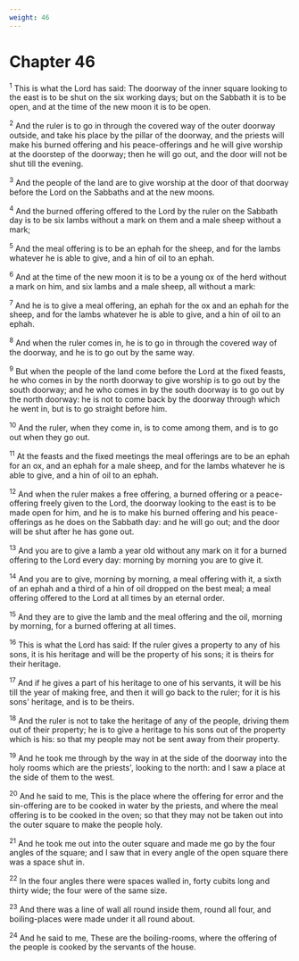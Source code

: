 ```yaml
---
weight: 46
---
```


# Chapter 46

<sup>1</sup> This is what the Lord has said: The doorway of the inner square looking to the east is to be shut on the six working days; but on the Sabbath it is to be open, and at the time of the new moon it is to be open. 

<sup>2</sup> And the ruler is to go in through the covered way of the outer doorway outside, and take his place by the pillar of the doorway, and the priests will make his burned offering and his peace-offerings and he will give worship at the doorstep of the doorway; then he will go out, and the door will not be shut till the evening. 

<sup>3</sup> And the people of the land are to give worship at the door of that doorway before the Lord on the Sabbaths and at the new moons. 

<sup>4</sup> And the burned offering offered to the Lord by the ruler on the Sabbath day is to be six lambs without a mark on them and a male sheep without a mark; 

<sup>5</sup> And the meal offering is to be an ephah for the sheep, and for the lambs whatever he is able to give, and a hin of oil to an ephah. 

<sup>6</sup> And at the time of the new moon it is to be a young ox of the herd without a mark on him, and six lambs and a male sheep, all without a mark: 

<sup>7</sup> And he is to give a meal offering, an ephah for the ox and an ephah for the sheep, and for the lambs whatever he is able to give, and a hin of oil to an ephah. 

<sup>8</sup> And when the ruler comes in, he is to go in through the covered way of the doorway, and he is to go out by the same way. 

<sup>9</sup> But when the people of the land come before the Lord at the fixed feasts, he who comes in by the north doorway to give worship is to go out by the south doorway; and he who comes in by the south doorway is to go out by the north doorway: he is not to come back by the doorway through which he went in, but is to go straight before him. 

<sup>10</sup> And the ruler, when they come in, is to come among them, and is to go out when they go out. 

<sup>11</sup> At the feasts and the fixed meetings the meal offerings are to be an ephah for an ox, and an ephah for a male sheep, and for the lambs whatever he is able to give, and a hin of oil to an ephah. 

<sup>12</sup> And when the ruler makes a free offering, a burned offering or a peace-offering freely given to the Lord, the doorway looking to the east is to be made open for him, and he is to make his burned offering and his peace-offerings as he does on the Sabbath day: and he will go out; and the door will be shut after he has gone out. 

<sup>13</sup> And you are to give a lamb a year old without any mark on it for a burned offering to the Lord every day: morning by morning you are to give it. 

<sup>14</sup> And you are to give, morning by morning, a meal offering with it, a sixth of an ephah and a third of a hin of oil dropped on the best meal; a meal offering offered to the Lord at all times by an eternal order. 

<sup>15</sup> And they are to give the lamb and the meal offering and the oil, morning by morning, for a burned offering at all times. 

<sup>16</sup> This is what the Lord has said: If the ruler gives a property to any of his sons, it is his heritage and will be the property of his sons; it is theirs for their heritage. 

<sup>17</sup> And if he gives a part of his heritage to one of his servants, it will be his till the year of making free, and then it will go back to the ruler; for it is his sons' heritage, and is to be theirs. 

<sup>18</sup> And the ruler is not to take the heritage of any of the people, driving them out of their property; he is to give a heritage to his sons out of the property which is his: so that my people may not be sent away from their property. 

<sup>19</sup> And he took me through by the way in at the side of the doorway into the holy rooms which are the priests', looking to the north: and I saw a place at the side of them to the west. 

<sup>20</sup> And he said to me, This is the place where the offering for error and the sin-offering are to be cooked in water by the priests, and where the meal offering is to be cooked in the oven; so that they may not be taken out into the outer square to make the people holy. 

<sup>21</sup> And he took me out into the outer square and made me go by the four angles of the square; and I saw that in every angle of the open square there was a space shut in. 

<sup>22</sup> In the four angles there were spaces walled in, forty cubits long and thirty wide; the four were of the same size. 

<sup>23</sup> And there was a line of wall all round inside them, round all four, and boiling-places were made under it all round about. 

<sup>24</sup> And he said to me, These are the boiling-rooms, where the offering of the people is cooked by the servants of the house. 


